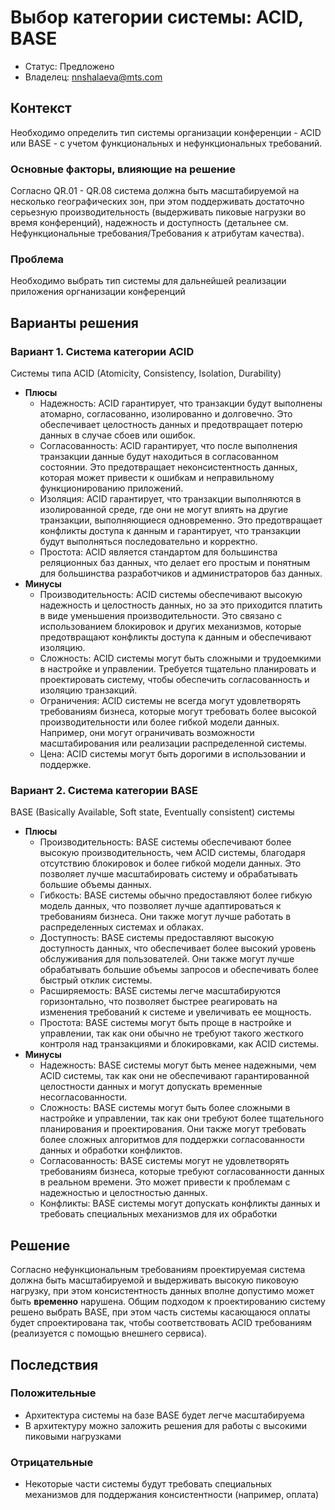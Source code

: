 # Выбор категории системы: ACID, BASE
<!-- Название ADR состоит из [ADR.###] [Коротко суть принятого решения] -->

* Статус: Предложено
* Владелец: nnshalaeva@mts.com

## Контекст
Необходимо определить тип системы организации конференции - ACID или BASE - с учетом функциональных и нефункциональных требований.

### Основные факторы, влияющие на решение
Согласно QR.01 - QR.08 система должна быть масштабируемой на несколько географических зон, при этом поддерживать достаточно серьезную производительность (выдерживать пиковые нагрузки во время конференций), надежность и доступность (детальнее см. Нефункциональные требования/Требования к атрибутам качества).

### Проблема
Необходимо выбрать тип системы для дальнейшей реализации приложения оргнанизации конференций 


## Варианты решения
<!-- Описание рассмотренных вариантов c их плюсами и минусами -->

### Вариант 1. Система категории ACID
<!-- Описание варианта 1 -->
Системы типа ACID (Atomicity, Consistency, Isolation, Durability)
* **Плюсы**
  * Надежность: ACID гарантирует, что транзакции будут выполнены атомарно, согласованно, изолированно и долговечно. Это обеспечивает целостность данных и предотвращает потерю данных в случае сбоев или ошибок.
  * Согласованность: ACID гарантирует, что после выполнения транзакции данные будут находиться в согласованном состоянии. Это предотвращает неконсистентность данных, которая может привести к ошибкам и неправильному функционированию приложений.
  * Изоляция: ACID гарантирует, что транзакции выполняются в изолированной среде, где они не могут влиять на другие транзакции, выполняющиеся одновременно. Это предотвращает конфликты доступа к данным и гарантирует, что транзакции будут выполняться последовательно и корректно.
  * Простота: ACID является стандартом для большинства реляционных баз данных, что делает его простым и понятным для большинства разработчиков и администраторов баз данных.
* **Минусы**
  * Производительность: ACID системы обеспечивают высокую надежность и целостность данных, но за это приходится платить в виде уменьшения производительности. Это связано с использованием блокировок и других механизмов, которые предотвращают конфликты доступа к данным и обеспечивают изоляцию.
  * Сложность: ACID системы могут быть сложными и трудоемкими в настройке и управлении. Требуется тщательно планировать и проектировать систему, чтобы обеспечить согласованность и изоляцию транзакций.
  * Ограничения: ACID системы не всегда могут удовлетворять требованиям бизнеса, которые могут требовать более высокой производительности или более гибкой модели данных. Например, они могут ограничивать возможности масштабирования или реализации распределенной системы.
  * Цена: ACID системы могут быть дорогими в использовании и поддержке.

### Вариант 2. Система категории BASE
BASE (Basically Available, Soft state, Eventually consistent) системы
* **Плюсы**
  * Производительность: BASE системы обеспечивают более высокую производительность, чем ACID системы, благодаря отсутствию блокировок и более гибкой модели данных. Это позволяет лучше масштабировать систему и обрабатывать большие объемы данных.
  * Гибкость: BASE системы обычно предоставляют более гибкую модель данных, что позволяет лучше адаптироваться к требованиям бизнеса. Они также могут лучше работать в распределенных системах и облаках.
  * Доступность: BASE системы предоставляют высокую доступность данных, что обеспечивает более высокий уровень обслуживания для пользователей. Они также могут лучше обрабатывать большие объемы запросов и обеспечивать более быстрый отклик системы.
  * Расширяемость: BASE системы легче масштабируются горизонтально, что позволяет быстрее реагировать на изменения требований к системе и увеличивать ее мощность.
  * Простота: BASE системы могут быть проще в настройке и управлении, так как они обычно не требуют такого жесткого контроля над транзакциями и блокировками, как ACID системы.
* **Минусы**
  * Надежность: BASE системы могут быть менее надежными, чем ACID системы, так как они не обеспечивают гарантированной целостности данных и могут допускать временные несогласованности.
  * Сложность: BASE системы могут быть более сложными в настройке и управлении, так как они требуют более тщательного планирования и проектирования. Они также могут требовать более сложных алгоритмов для поддержки согласованности данных и обработки конфликтов.
  * Согласованность: BASE системы могут не удовлетворять требованиям бизнеса, которые требуют согласованности данных в реальном времени. Это может привести к проблемам с надежностью и целостностью данных.
  * Конфликты: BASE системы могут допускать конфликты данных и требовать специальных механизмов для их обработки

## Решение
<!-- Описание выбранного решения. Решение должно быть сформулировано чётко ("Мы используем...", "Мы не используем", а не "Желательно.." или "Предлагается..."). 
Должна быть понятна связь между решением и проблемой, почему выбрали именно это решение из вариантов -->
Согласно нефункциональным требованиям проектируемая система должна быть масштабируемой и выдерживать высокую пиковоую нагрузку, при этом консистентность данных вполне допустимо может быть **временно** нарушена. Общим подходом к проектированию систему решено выбрать BASE, при этом часть системы касающаюся оплаты будет спроектирована так, чтобы соответствовать ACID требованиям (реализуется с помощью внешнего сервиса).

## Последствия
<!-- Положительные и отрицательные последствия (trade-offs). Арх. решения, которые потребуется принять как следствие принятого решения. Если решение содержит риски, то описано, как с ними планируют поступить (за счет чего снижать, почему принять). -->
### Положительные 
* Архитектура системы на базе BASE будет легче масштабируема 
* В архитектуру можно заложить решения для работы с высокими пиковыми нагрузками

### Отрицательные 
* Некоторые части системы будут требовать специальных механизмов для поддержания консистентности (например, оплата)